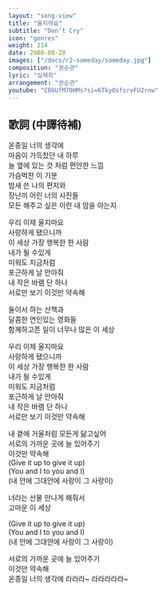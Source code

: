 ```yaml
---
layout: "song-view"
title: "울지마요"
subtitle: "Don’t Cry"
icon: "genres"
weight: 214
date: 2008-08-28
images: ["/docs/r2-someday/someday.jpg"]
composition: "권순관"
lyric: "심재희"
arrangement: "권순관"
youtube: "CB6UfM70HMs?si=6TkyOsfsrvFU2rnw"
---
```


## 歌詞 (中譯待補)

온종일 너의 생각에  
마음이 가득찼던 내 하루  
늘 옆에 있는 것 처럼 편안한 느낌  
가슴벅찬 이 기분  
밤새 쓴 나의 편지와  
장난끼 어린 너의 사진들  
모든 해주고 싶은 이런 내 맘을 아는지  

우리 이제 울지마요  
사랑하게 됐으니까  
이 세상 가장 행복한 한 사람  
내가 될 수있게  
미워도 지금처럼  
포근하게 날 안아줘  
내 작은 바램 단 하나  
서로만 보기 이것만 약속해  

둘이서 하는 산책과  
달콤한 연인있는 영화들  
함께하고픈 일이 너무나 많은 이 세상  

우리 이제 울지마요  
사랑하게 됐으니까  
이 세상 가장 행복한 한 사람  
내가 될 수있게  
미워도 지금처럼  
포근하게 날 안아줘  
내 작은 바램 단 하나  
서로만 보기 이것만 약속해  

내 곁에 거울처럼 모든게 닮고싶어  
서로의 가까운 곳에 늘 있어주기  
이것만 약속해  
(Give it up to give it up)  
(You and I to you and I)  
(내 안에 그대안에 사랑이 그 사랑이)  

너라는 선물 만나게 해줘서  
고마운 이 세상  

(Give it up to give it up)  
(You and I to you and I)  
(내 안에 그대안에 사랑이 그 사랑이)  

서로의 가까운 곳에 늘 있어주기  
이것만 약속해  
온종일 너의 생각에 라라라~ 라라라라라~  

